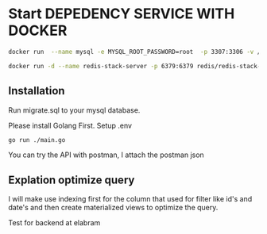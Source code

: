 # Start DEPEDENCY SERVICE WITH DOCKER

```bash
docker run  --name mysql -e MYSQL_ROOT_PASSWORD=root  -p 3307:3306 -v /etc/docker/test-mysql:/etc/mysql/conf.d -v final-mysql-data:/var/lib/mysql -d mysql
```
```bash
docker run -d --name redis-stack-server -p 6379:6379 redis/redis-stack-server:latest
```

## Installation
Run migrate.sql to your mysql database.

Please install Golang First.
Setup .env 
```bash
go run ./main.go
```

You can try the API with postman, I attach the postman json
## Explation optimize query
I will make use indexing first for the column that used for filter like id's and date's and then create materialized views to optimize the query.

Test for backend at elabram